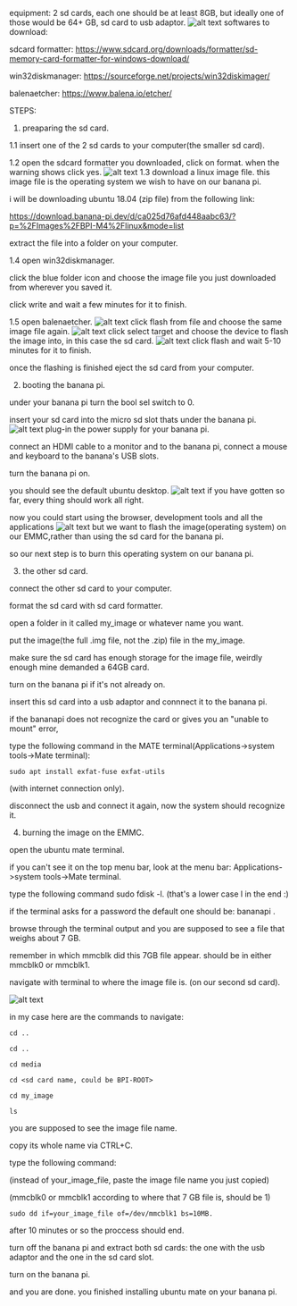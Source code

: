 equipment: 2 sd cards, each one should be at least 8GB, but ideally one of those would be 64+ GB, sd card to usb adaptor.
![alt text](https://github.com/tomer-erez/install-linux-os-banana-pi-m4/blob/main/banana%20instructions/equipment.jpeg)
softwares to download:

sdcard formatter: https://www.sdcard.org/downloads/formatter/sd-memory-card-formatter-for-windows-download/

win32diskmanager: https://sourceforge.net/projects/win32diskimager/

balenaetcher: https://www.balena.io/etcher/


STEPS:
1. preaparing the sd card. 

1.1 insert one of the 2 sd cards to your computer(the smaller sd card). 

1.2 open the sdcard formatter you downloaded, click on format. when the warning shows click yes.
![alt text](https://github.com/tomer-erez/install-linux-os-banana-pi-m4/blob/main/banana%20instructions/sdformatter-1.jpg)
1.3 download a linux image file. this image file is the operating system we wish to have on our banana pi.

i will be downloading ubuntu 18.04 (zip file) from the following link:

https://download.banana-pi.dev/d/ca025d76afd448aabc63/?p=%2FImages%2FBPI-M4%2Flinux&mode=list

extract the file into a folder on your computer.

1.4 open win32diskmanager.

click the blue folder icon and choose the image file you just downloaded from wherever you saved it.

click write and wait a few minutes for it to finish.


1.5 open balenaetcher.
![alt text](https://github.com/tomer-erez/install-linux-os-banana-pi-m4/blob/main/banana%20instructions/balena1_page-0001.jpg)
click flash from file and choose the same image file again.
![alt text](https://github.com/tomer-erez/install-linux-os-banana-pi-m4/blob/main/banana%20instructions/balena2_page-0001.jpg)
click select target and choose the device to flash the image into, in this case the sd card.
![alt text](https://github.com/tomer-erez/install-linux-os-banana-pi-m4/blob/main/banana%20instructions/balena3_page-0001.jpg)
click flash and wait 5-10 minutes for it to finish. 

once the flashing is finished eject the sd card from your computer.


2. booting the banana pi.

under your banana pi turn the bool sel switch to 0.

insert your sd card into the micro sd slot thats under the banana pi.
![alt text](https://github.com/tomer-erez/install-linux-os-banana-pi-m4/blob/main/banana%20instructions/sel%20switch-1.jpg)
plug-in the power supply for your banana pi.

connect an HDMI cable to a monitor and to the banana pi, connect a mouse and keyboard to the banana's USB slots.

turn the banana pi on.

you should see the default ubuntu desktop.
![alt text](https://github.com/tomer-erez/install-linux-os-banana-pi-m4/blob/main/banana%20instructions/desktop%20screen.jpg)
if you have gotten so far, every thing should work all right.

now you could start using the browser, development tools and all the applications
![alt text](https://github.com/tomer-erez/install-linux-os-banana-pi-m4/blob/main/banana%20instructions/pre%20burn%20desktop.png)
but we want to flash the image(operating system) on our EMMC,rather than using the sd card for the banana pi.

so our next step is to burn this operating system on our banana pi.


3. the other sd card.

connect the other sd card to your computer.

format the sd card with sd card formatter.

open a folder in it called my_image or whatever name you want. 

put the image(the full .img file, not the .zip) file in the my_image.

make sure the sd card has enough storage for the image file, weirdly enough mine demanded a 64GB card.

turn on the banana pi if it's not already on.

insert this sd card into a usb adaptor and connnect it to the banana pi.

if the bananapi does not recognize the card or gives you an "unable to mount" error,

type the following command in the MATE terminal(Applications->system tools->Mate terminal):
```
sudo apt install exfat-fuse exfat-utils
```
(with internet connection only).

disconnect the usb and connect it again, now the system should recognize it.




4. burning the image on the EMMC.

open the ubuntu mate terminal.

if you can't see it on the top menu bar, look at the menu bar: Applications->system tools->Mate terminal.

type the following command sudo fdisk -l.   (that's a lower case l in the end :)

if the terminal asks for a password the default one should be: bananapi .

browse through the terminal output and you are supposed to see a file that weighs about 7 GB.

remember in which mmcblk did this 7GB file appear. should be in either mmcblk0 or mmcblk1.

navigate with terminal to where the image file is. (on our second sd card).

![alt text](https://github.com/tomer-erez/install-linux-os-banana-pi-m4/blob/main/banana%20instructions/cmd.png)

in my case here are the commands to navigate:
```
cd ..
```
```
cd ..
```
```
cd media 
```
```
cd <sd card name, could be BPI-ROOT>
```
```
cd my_image
```
```
ls
```
you are supposed to see the image file name.

copy its whole name via CTRL+C.

type the following command:

(instead of your_image_file, paste the image file name you just copied)

(mmcblk0 or mmcblk1 according to where that 7 GB file is, should be 1)
```
sudo dd if=your_image_file of=/dev/mmcblk1 bs=10MB.
```
after 10 minutes or so the proccess should end.

turn off the banana pi and extract both sd cards: the one with the usb adaptor and the one in the sd card slot.

turn on the banana pi.

and you are done. you finished installing ubuntu mate on your banana pi.











